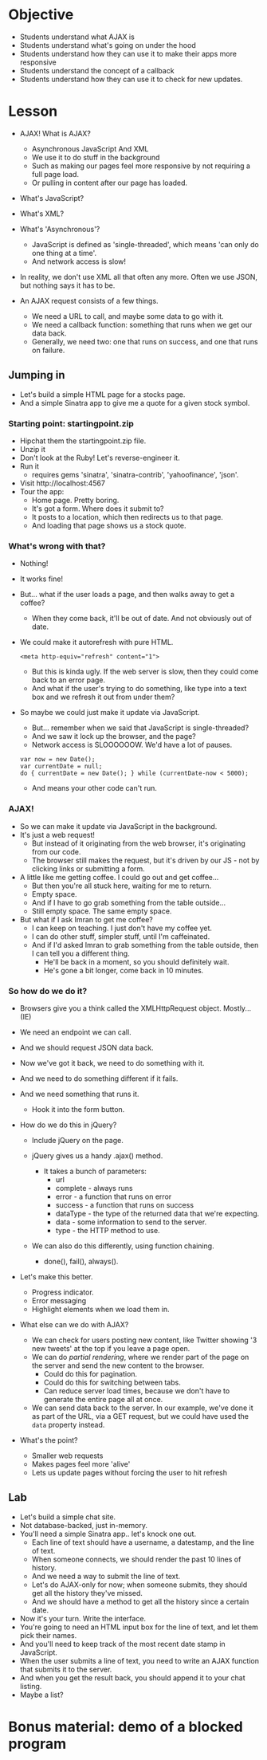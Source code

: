 # Objective 

- Students understand what AJAX is
- Students understand what's going on under the hood
- Students understand how they can use it to make their apps more responsive
- Students understand the concept of a callback 
- Students understand how they can use it to check for new updates. 


# Lesson 

- AJAX! What is AJAX? 
  - Asynchronous JavaScript And XML
  - We use it to do stuff in the background
  - Such as making our pages feel more responsive by not requiring a full page load. 
  - Or pulling in content after our page has loaded. 
- What's JavaScript? 
- What's XML? 
- What's 'Asynchronous'? 
  - JavaScript is defined as 'single-threaded', which means 'can only do one thing at a time'. 
  - And network access is slow!
- In reality, we don't use XML all that often any more. Often we use JSON, but nothing says it has to be. 

- An AJAX request consists of a few things. 
  - We need a URL to call, and maybe some data to go with it. 
  - We need a callback function: something that runs when we get our data back. 
  - Generally, we need two: one that runs on success, and one that runs on failure. 


## Jumping in
- Let's build a simple HTML page for a stocks page. 
- And a simple Sinatra app to give me a quote for a given stock symbol. 

### Starting point: startingpoint.zip
- Hipchat them the startingpoint.zip file.
- Unzip it
- Don't look at the Ruby! Let's reverse-engineer it. 
- Run it
  - requires gems 'sinatra', 'sinatra-contrib', 'yahoofinance', 'json'. 
- Visit http://localhost:4567
- Tour the app:
  - Home page. Pretty boring. 
  - It's got a form. Where does it submit to? 
  - It posts to a location, which then redirects us to that page.
  - And loading that page shows us a stock quote. 

### What's wrong with that? 
- Nothing! 
- It works fine! 
- But... what if the user loads a page, and then walks away to get a coffee? 
  - When they come back, it'll be out of date. And not obviously out of date. 
- We could make it autorefresh with pure HTML. 

  ```
  <meta http-equiv="refresh" content="1">
  ```

  - But this is kinda ugly. If the web server is slow, then they could come back to an error page. 
  - And what if the user's trying to do something, like type into a text box and we refresh it out from under them? 
- So maybe we could just make it update via JavaScript. 
  - But... remember when we said that JavaScript is single-threaded? 
  - And we saw it lock up the browser, and the page? 
  - Network access is SLOOOOOOW. We'd have a lot of pauses. 
  ```
  var now = new Date();
  var currentDate = null;
  do { currentDate = new Date(); } while (currentDate-now < 5000);
  ```
  - And means your other code can't run. 

### AJAX! 
- So we can make it update via JavaScript in the background.
- It's just a web request! 
  - But instead of it originating from the web browser, it's originating from our code. 
  - The browser still makes the request, but it's driven by our JS - not by clicking links or submitting a form. 
- A little like me getting coffee. I could go out and get coffee...
  - But then you're all stuck here, waiting for me to return. 
  - Empty space.
  - And if I have to go grab something from the table outside...
  - Still empty space. The same empty space. 
- But what if I ask Imran to get me coffee? 
  - I can keep on teaching. I just don't have my coffee yet. 
  - I can do other stuff, simpler stuff, until I'm caffeinated. 
  - And if I'd asked Imran to grab something from the table outside, then I can tell you a different thing. 
    - He'll be back in a moment, so you should definitely wait. 
    - He's gone a bit longer, come back in 10 minutes. 

### So how do we do it? 
  - Browsers give you a think called the XMLHttpRequest object. Mostly... (IE)
  - We need an endpoint we can call. 
  - And we should request JSON data back. 
  - Now we've got it back, we need to do something with it. 
  - And we need to do something different if it fails. 
- And we need something that runs it. 
  - Hook it into the form button.

- How do we do this in jQuery? 
  - Include jQuery on the page. 
  - jQuery gives us a handy .ajax() method. 
    - It takes a bunch of parameters: 
      - url
      - complete - always runs
      - error - a function that runs on error
      - success - a function that runs on success
      - dataType - the type of the returned data that we're expecting. 
      - data - some information to send to the server. 
      - type - the HTTP method to use. 
  

  - We can also do this differently, using function chaining. 
    - done(), fail(), always().

- Let's make this better. 
  - Progress indicator.
  - Error messaging
  - Highlight elements when we load them in. 

- What else can we do with AJAX? 
  - We can check for users posting new content, like Twitter showing '3 new tweets' at the top if you leave a page open. 
  - We can do *partial rendering*, where we render part of the page on the server and send the new content to the browser. 
    - Could do this for pagination. 
    - Could do this for switching between tabs. 
    - Can reduce server load times, because we don't have to generate the entire page all at once. 
  - We can send data back to the server. In our example, we've done it as part of the URL, via a GET request, but we could have used the `data` property instead. 

- What's the point? 
  - Smaller web requests
  - Makes pages feel more 'alive'
  - Lets us update pages without forcing the user to hit refresh


## Lab
- Let's build a simple chat site. 
- Not database-backed, just in-memory. 
- You'll need a simple Sinatra app.. let's knock one out. 
  - Each line of text should have a username, a datestamp, and the line of text. 
  - When someone connects, we should render the past 10 lines of history. 
  - And we need a way to submit the line of text. 
  - Let's do AJAX-only for now; when someone submits, they should get all the history they've missed. 
  - And we should have a method to get all the history since a certain date. 
- Now it's your turn. Write the interface. 
- You're going to need an HTML input box for the line of text, and let them pick their names. 
- And you'll need to keep track of the most recent date stamp in JavaScript. 
- When the user submits a line of text, you need to write an AJAX function that submits it to the server. 
- And when you get the result back, you should append it to your chat listing. 
- Maybe a list? 


# Bonus material: demo of a blocked program
